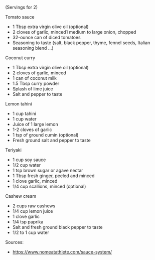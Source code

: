 (Servings for 2)

Tomato sauce

* 1 Tbsp extra virgin olive oil (optional)
* 2 cloves of garlic, minced1 medium to large onion, chopped
* 32-ounce can of diced tomatoes
* Seasoning to taste (salt, black pepper, thyme, fennel seeds, Italian seasoning blend …)

Coconut curry

* 1 Tbsp extra virgin olive oil (optional)
* 2 cloves of garlic, minced
* 1 can of coconut milk
* 1.5 Tbsp curry powder
* Splash of lime juice
* Salt and pepper to taste

Lemon tahini

* 1 cup tahini
* 1 cup water
* Juice of 1 large lemon
* 1-2 cloves of garlic
* 1 tsp of ground cumin (optional)
* Fresh ground salt and pepper to taste

Teriyaki

* 1 cup soy sauce
* 1/2 cup water
* 1 tsp brown sugar or agave nectar
* 1 Tbsp fresh ginger, peeled and minced
* 1 clove garlic, minced
* 1/4 cup scallions, minced (optional)

Cashew cream

* 2 cups raw cashews
* 1/4 cup lemon juice
* 1 clove garlic
* 1/4 tsp paprika
* Salt and fresh ground black pepper to taste
* 1/2 to 1 cup water

Sources:

* https://www.nomeatathlete.com/sauce-system/